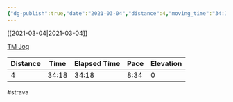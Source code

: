 ```yaml
---
{"dg-publish":true,"date":"2021-03-04","distance":4,"moving_time":"34:18","elapsed_time":"34:18","pace":"8:34","total_elevation_gain":0,"url":"https://www.strava.com/activities/4892377738","permalink":"/01-personal/strava/2021-03-04-tm-jog/","dgPassFrontmatter":true}
---
```



[[2021-03-04\|2021-03-04]]

[TM Jog](https://www.strava.com/activities/4892377738)

| Distance | Time  | Elapsed Time | Pace | Elevation |
| -------- | ----- | ------------ | ---- | --------- |
| 4        | 34:18 | 34:18        | 8:34 | 0         |




#strava
